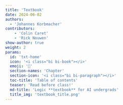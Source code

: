 ```yaml
---
title: 'Textbook'
date: 2024-06-02
authors: 
  - 'Johannes Korbmacher'
contributors:
    - 'Colin Caret'
    - 'Rick Nouwen'
show-author: true
weight: 2
params: 
  id: 'txt-home'
  icon: '<i class="bi bi-book"></i>'
  emoji: '📖'
  section-names: 'Chapter'
  section-icon: '<i class="bi bi-paragraph"></i>'
  toc-title: 'Table of contents'
  teaser: 'Read before class!'
  md-title: 'Logic **textbook** for AI undergrads'
  title_img: 'textbook_title.png'
---
```

